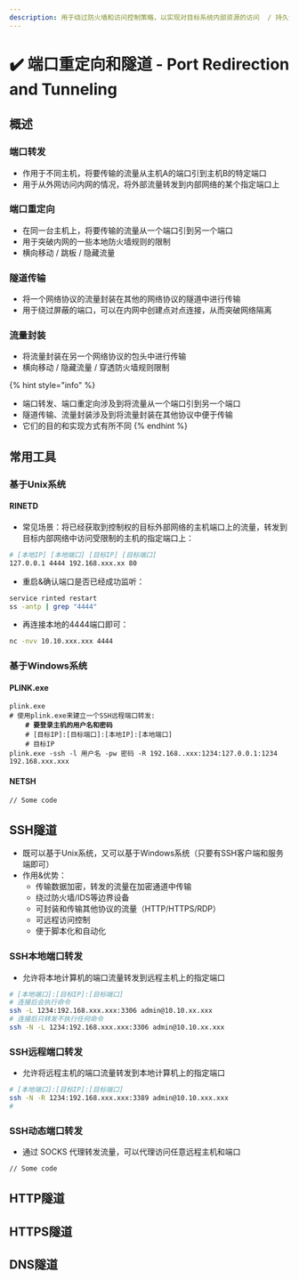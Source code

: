 ```yaml
---
description: 用于绕过防火墙和访问控制策略，以实现对目标系统内部资源的访问  / 持久访问
---
```


# ✔️ 端口重定向和隧道 - Port Redirection and Tunneling

## 概述

### 端口转发

* 作用于不同主机，将要传输的流量从主机A的端口引到主机B的特定端口
* 用于从外网访问内网的情况，将外部流量转发到内部网络的某个指定端口上

### 端口重定向

* 在同一台主机上，将要传输的流量从一个端口引到另一个端口
* 用于突破内网的一些本地防火墙规则的限制
* 横向移动 / 跳板 / 隐藏流量

### 隧道传输

* 将一个网络协议的流量封装在其他的网络协议的隧道中进行传输
* 用于绕过屏蔽的端口，可以在内网中创建点对点连接，从而突破网络隔离

### 流量封装

* 将流量封装在另一个网络协议的包头中进行传输
* 横向移动 / 隐藏流量 / 穿透防火墙规则限制

{% hint style="info" %}
* 端口转发、端口重定向涉及到将流量从一个端口引到另一个端口
* 隧道传输、流量封装涉及到将流量封装在其他协议中便于传输
* 它们的目的和实现方式有所不同
{% endhint %}

## 常用工具

### 基于Unix系统

#### RINETD&#x20;

* 常见场景：将已经获取到控制权的目标外部网络的主机端口上的流量，转发到目标内部网络中访问受限制的主机的指定端口上：

```bash
# [本地IP] [本地端口] [目标IP] [目标端口]
127.0.0.1 4444 192.168.xxx.xx 80
```

* 重启&确认端口是否已经成功监听：

```bash
service rinted restart
ss -antp | grep "4444"
```

* 再连接本地的4444端口即可：

```bash
nc -nvv 10.10.xxx.xxx 4444
```

### 基于Windows系统

#### PLINK.exe&#x20;

<pre class="language-powershell"><code class="lang-powershell">plink.exe
# 使用plink.exe来建立一个SSH远程端口转发: 
<strong>    # 要登录主机的用户名和密码
</strong>    # [目标IP]:[目标端口]:[本地IP]:[本地端口]
    # 目标IP
plink.exe -ssh -l 用户名 -pw 密码 -R 192.168..xxx:1234:127.0.0.1:1234 192.168.xxx.xxx
</code></pre>

#### NETSH

```bash
// Some code
```





## SSH隧道

* 既可以基于Unix系统，又可以基于Windows系统（只要有SSH客户端和服务端即可）
* 作用&优势：
  * 传输数据加密，转发的流量在加密通道中传输
  * 绕过防火墙/IDS等边界设备
  * 可封装和传输其他协议的流量（HTTP/HTTPS/RDP）
  * 可远程访问控制
  * 便于脚本化和自动化

### SSH本地端口转发

* 允许将本地计算机的端口流量转发到远程主机上的指定端口

```bash
# [本地端口]:[目标IP]:[目标端口] 
# 连接后会执行命令
ssh -L 1234:192.168.xxx.xxx:3306 admin@10.10.xx.xxx
# 连接后只转发不执行任何命令
ssh -N -L 1234:192.168.xxx.xxx:3306 admin@10.10.xx.xxx
```

### SSH远程端口转发

* 允许将远程主机的端口流量转发到本地计算机上的指定端口

```bash
# [本地端口]:[目标IP]:[目标端口]
ssh -N -R 1234:192.168.xxx.xxx:3389 admin@10.10.xxx.xxx
# 
```

### SSH动态端口转发

* 通过 SOCKS 代理转发流量，可以代理访问任意远程主机和端口

```bash
// Some code
```

## HTTP隧道







## HTTPS隧道





## DNS隧道

